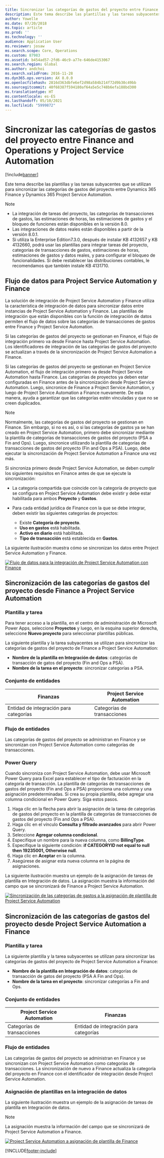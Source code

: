 ```yaml
---
title: Sincronizar las categorías de gastos del proyecto entre Finance and Operations y Project Service Automation
description: Este tema describe las plantillas y las tareas subyacentes que se utilizan para sincronizar las categorías de gastos del proyecto entre Microsoft Dynamics 365 Finance y Dynamics 365 Project Service Automation.
author: Yowelle
ms.date: 07/20/2018
ms.topic: article
ms.prod: ''
ms.technology: ''
audience: Application User
ms.reviewer: josaw
ms.search.scope: Core, Operations
ms.custom: 87983
ms.assetid: b454ad57-2fd6-46c9-a77e-646de4153067
ms.search.region: Global
ms.author: andchoi
ms.search.validFrom: 2016-11-28
ms.dyn365.ops.version: AX 8.0.0
ms.openlocfilehash: 2816d363dbfe6ef2d98a584b214f72d9b30c49bb
ms.sourcegitcommit: 40f68387f594180af64a5e5c748b6efa188bd300
ms.translationtype: HT
ms.contentlocale: es-ES
ms.lasthandoff: 05/10/2021
ms.locfileid: "5999872"
---
```

# <a name="synchronize-project-expense-categories-between-finance-and-operations-and-project-service-automation"></a>Sincronizar las categorías de gastos del proyecto entre Finance and Operations y Project Service Automation

[!include[banner](../includes/banner.md)]

Este tema describe las plantillas y las tareas subyacentes que se utilizan para sincronizar las categorías de gastos del proyecto entre Dynamics 365 Finance y Dynamics 365 Project Service Automation.

> [!NOTE]
> - La integración de tareas del proyecto, las categorías de transacciones de gastos, las estimaciones de horas, las estimaciones de gastos y el bloqueo de funciones están disponibles en la versión 8.0.
> - Las integraciones de datos reales están disponibles a partir de la versión 8.0.1.
> - Si utiliza la Enterprise Edition7.3.0, después de instalar KB 4132657 y KB 4132660, podrá usar las plantillas para integrar tareas del proyecto, categorías de transacciones de gastos, estimaciones de horas, estimaciones de gastos y datos reales, y para configurar el bloqueo de funcionalidades. Si debe restablecer las distribuciones contables, le recomendamos que también instale KB 4131710.

## <a name="data-flow-for-project-service-automation-and-finance"></a>Flujo de datos para Project Service Automation y Finance

La solución de integración de Project Service Automation y Finance utiliza la característica de integración de datos para sincronizar datos entre instancias de Project Service Automation y Finance. Las plantillas de integración que están disponibles con la función de integración de datos permiten el flujo de datos sobre las categorías de transacciones de gastos entre Finance y Project Service Automation.

Si las categorías de gastos del proyecto se gestionan en Finance, el flujo de integración primero va desde Finance hasta Project Service Automation. Los identificadores de integración de las categorías de gastos del proyecto se actualizan a través de la sincronización de Project Service Automation a Finance.

Si las categorías de gastos del proyecto se gestionan en Project Service Automation, el flujo de integración primero va desde Project Service Automation hasta Finance. Las categorías de proyectos ya deben estar configuradas en Finance antes de la sincronización desde Project Service Automation. Luego, sincronice de Finance a Project Service Automation, y luego de Project Service Automation a Finance nuevamente. De esta manera, ayuda a garantizar que las categorías estén vinculadas y que no se creen duplicados.

> [!NOTE]
> Normalmente, las categorías de gastos del proyecto se gestionan en Finance. Sin embargo, si no es así, o si las categorías de gastos ya se han creado en Project Service Automation, primero debe sincronizar mediante la plantilla de categorías de transacciones de gastos del proyecto (PSA a Fin and Ops). Luego, sincronice utilizando la plantilla de categorías de transacciones de gastos del proyecto (Fin and Ops a PSA). Luego, debe ejecutar la sincronización de Project Service Automation a Finance una vez más.
>
> Si sincroniza primero desde Project Service Automation, se deben cumplir los siguientes requisitos en Finance antes de que se ejecute la sincronización:
>
> - La categoría compartida que coincide con la categoría de proyecto que se configura en Project Service Automation debe existir y debe estar habilitada para ambos **Proyecto** y **Gastos**.
> - Para cada entidad jurídica de Finance con la que se debe integrar, deben existir las siguientes categorías de proyectos:
>
>     - Existe **Categoría de proyecto**. 
>     - **Uso en gastos** está habilitada.
>     - **Activo en diario** está habilitada.
>     - **Tipo de transacción** está establecida en **Gastos**.

La siguiente ilustración muestra cómo se sincronizan los datos entre Project Service Automation y Finance.

[![Flujo de datos para la integración de Project Service Automation con Finance](./media/ProjectExpenseCategoriesFlow.png)](./media/ProjectExpenseCategoriesFlow.png)

## <a name="project-expense-category-synchronization-from-finance-to-project-service-automation"></a>Sincronización de las categorías de gastos del proyecto desde Finance a Project Service Automation

### <a name="template-and-task"></a>Plantilla y tarea

Para tener acceso a la plantilla, en el centro de administración de Microsoft Power Apps, seleccione **Proyectos** y luego, en la esquina superior derecha, seleccione **Nuevo proyecto** para seleccionar plantillas públicas.

La siguiente plantilla y la tarea subyacentes se utilizan para sincronizar las categorías de gastos del proyecto de Finance a Project Service Automation:

- **Nombre de la plantilla en Integración de datos**: categorías de transacción de gatos del proyecto (Fin and Ops a PSA).
- **Nombre de la tarea en el proyecto**: sincronizar categorías a PSA.

### <a name="entity-set"></a>Conjunto de entidades

| Finanzas                           | Project Service Automation |
|-----------------------------------|----------------------------|
| Entidad de integración para categorías | Categorías de transacciones     |

### <a name="entity-flow"></a>Flujo de entidades

Las categorías de gastos del proyecto se administran en Finance y se sincronizan con Project Service Automation como categorías de transacciones.

### <a name="power-query"></a>Power Query

Cuando sincroniza con Project Service Automation, debe usar Microsoft Power Query para Excel para establecer el tipo de facturación en la categoría de transacción. La plantilla de categorías de transacciones de gastos del proyecto (Fin and Ops a PSA) proporciona una columna y una asignación predeterminadas. Si crea su propia plantilla, debe agregar una columna condicional en Power Query. Siga estos pasos.

1. Haga clic en la flecha para abrir la asignación de la tarea de categorías de gastos del proyecto en la plantilla de categorías de transacciones de gastos del proyecto (Fin and Ops a PSA).
2. Haga clic en el vínculo **Consulta y filtrado avanzados** para abrir Power Query.
2. Seleccione **Agregar columna condicional**.
3. Especifique un nombre para la nueva columna, como **BillingType**.
4. Especifique la siguiente condición: **if CATEGORYID not equal to null then 19235001, Otherwise null**.
5. Haga clic en **Aceptar** en la columna.
6. Asegúrese de asignar esta nueva columna en la página de asignaciones.

La siguiente ilustración muestra un ejemplo de la asignación de tareas de plantilla en Integración de datos. La asignación muestra la información del campo que se sincronizará de Finance a Project Service Automation.

[![Sincronización de las categorías de gastos a la asignación de plantilla de Project Service Automation](./media/ProjectExpenseCategoriesToPSAMapping.jpg)](./media/ProjectExpenseCategoriesToPSAMapping.jpg)

## <a name="project-expense-category-synchronization-from-project-service-automation-to-finance"></a>Sincronización de las categorías de gastos del proyecto desde Project Service Automation a Finance

### <a name="template-and-task"></a>Plantilla y tarea

La siguiente plantilla y la tarea subyacentes se utilizan para sincronizar las categorías de gastos del proyecto de Project Service Automation a Finance:

- **Nombre de la plantilla en Integración de datos**: categorías de transacción de gatos del proyecto (PSA A Fin and Ops).
- **Nombre de la tarea en el proyecto**: sincronizar categorías a Fin and Ops.

### <a name="entity-set"></a>Conjunto de entidades

| Project Service Automation | Finanzas                           |
|----------------------------|-----------------------------------|
| Categorías de transacciones     | Entidad de integración para categorías |

### <a name="entity-flow"></a>Flujo de entidades

Las categorías de gastos del proyecto se administran en Finance y se sincronizan con Project Service Automation como categorías de transacciones. La sincronización de nuevo a Finance actualiza la categoría del proyecto en Finance con el identificador de integración desde Project Service Automation.

### <a name="template-mapping-in-data-integration"></a>Asignación de plantillas en la integración de datos

La siguiente ilustración muestra un ejemplo de la asignación de tareas de plantilla en Integración de datos.

> [!NOTE]
> La asignación muestra la información del campo que se sincronizará de Project Service Automation a Finance.

[![Project Service Automation a asignación de plantilla de Finance](./media/ProjectExpenseCategoriesToFinOpsMapping.jpg)](./media/ProjectExpenseCategoriesToFinOpsMapping.jpg)


[!INCLUDE[footer-include](../includes/footer-banner.md)]